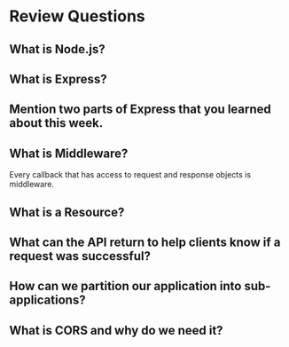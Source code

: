 # Review Questions

## What is Node.js?

## What is Express?

## Mention two parts of Express that you learned about this week.

## What is Middleware?
  Every callback that has access to request and response objects is middleware.
  
## What is a Resource?

## What can the API return to help clients know if a request was successful?

## How can we partition our application into sub-applications?

## What is CORS and why do we need it?
